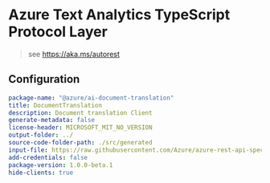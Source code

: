 # Azure Text Analytics TypeScript Protocol Layer

> see https://aka.ms/autorest

## Configuration

```yaml
package-name: "@azure/ai-document-translation"
title: DocumentTranslation
description: Document translation Client
generate-metadata: false
license-header: MICROSOFT_MIT_NO_VERSION
output-folder: ../
source-code-folder-path: ./src/generated
input-file: https://raw.githubusercontent.com/Azure/azure-rest-api-specs/master/specification/cognitiveservices/data-plane/TranslatorText/preview/v1.0-preview.1/TranslatorBatch.json
add-credentials: false
package-version: 1.0.0-beta.1
hide-clients: true
```
